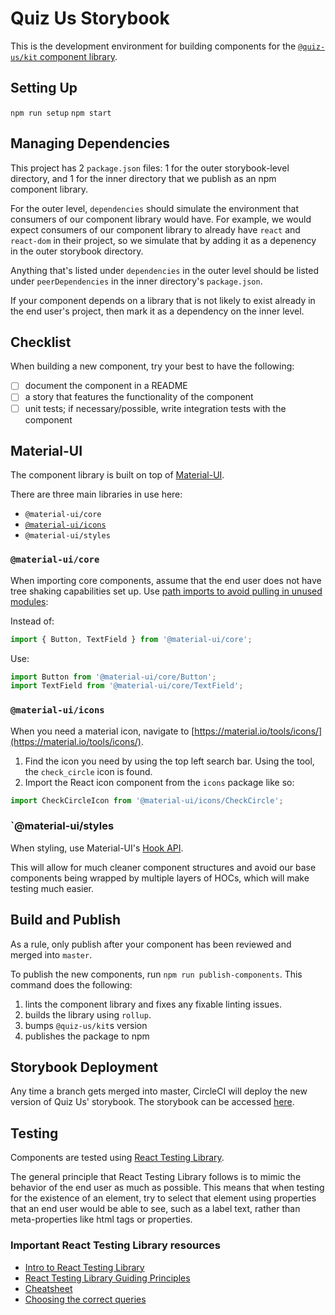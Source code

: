 # Quiz Us Storybook

This is the development environment for building components for the [`@quiz-us/kit` component library](https://www.npmjs.com/package/@quiz-us/kit).

## Setting Up

`npm run setup`
`npm start`

## Managing Dependencies

This project has 2 `package.json` files: 1 for the outer storybook-level
directory, and 1 for the inner directory that we publish as an npm component
library.

For the outer level, `dependencies` should simulate the environment that
consumers of our component library would have. For example, we would expect
consumers of our component library to already have `react` and `react-dom` in
their project, so we simulate that by adding it as a depenency in the outer
storybook directory.

Anything that's listed under `dependencies` in the outer level should be listed
under `peerDependencies` in the inner directory's `package.json`.

If your component depends on a library that is not likely to exist already in
the end user's project, then mark it as a dependency on the inner level.

## Checklist

When building a new component, try your best to have the following:

- [ ] document the component in a README
- [ ] a story that features the functionality of the component
- [ ] unit tests; if necessary/possible, write integration tests with the component

## Material-UI

The component library is built on top of [Material-UI](https://material-ui.com/).

There are three main libraries in use here:

- `@material-ui/core`
- [`@material-ui/icons`](https://www.npmjs.com/package/@material-ui/icons)
- `@material-ui/styles`

### `@material-ui/core`

When importing core components, assume that the end user does not have tree shaking capabilities set up. Use [path imports to avoid pulling in unused modules](https://material-ui.com/guides/minimizing-bundle-size/):

Instead of:

```js
import { Button, TextField } from '@material-ui/core';
```

Use:

```js
import Button from '@material-ui/core/Button';
import TextField from '@material-ui/core/TextField';
```

### `@material-ui/icons`

When you need a material icon, navigate to [https://material.io/tools/icons/](https://material.io/tools/icons/).

1. Find the icon you need by using the top left search bar. Using the tool, the
   `check_circle` icon is found.
2. Import the React icon component from the `icons` package like so:

```js
import CheckCircleIcon from '@material-ui/icons/CheckCircle';
```

### `@material-ui/styles

When styling, use Material-UI's [Hook API](https://material-ui.com/styles/basics/#hook-api).

This will allow for much cleaner component structures and avoid our base
components being wrapped by multiple layers of HOCs, which will make testing
much easier.

## Build and Publish

As a rule, only publish after your component has been reviewed and merged into `master`.

To publish the new components, run `npm run publish-components`. This command does the following:

1. lints the component library and fixes any fixable linting issues.
2. builds the library using `rollup`.
3. bumps `@quiz-us/kit`s version
4. publishes the package to npm

## Storybook Deployment

Any time a branch gets merged into master, CircleCI will deploy the new version
of Quiz Us' storybook. The storybook can be accessed [here](http://storybook-quizus.s3-website-us-west-2.amazonaws.com).

## Testing

Components are tested using
[React Testing Library](https://testing-library.com/docs/react-testing-library/intro).

The general principle that React Testing Library follows is to mimic the
behavior of the end user as much as possible. This means that when testing for
the existence of an element, try to select that element using properties that an
end user would be able to see, such as a label text, rather than meta-properties
like html tags or properties.

### Important React Testing Library resources

- [Intro to React Testing Library](https://testing-library.com/docs/react-testing-library/intro)
- [React Testing Library Guiding Principles](https://testing-library.com/docs/guiding-principles)
- [Cheatsheet](https://testing-library.com/docs/react-testing-library/cheatsheet)
- [Choosing the correct queries](https://testing-library.com/docs/guide-which-query)
